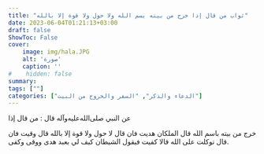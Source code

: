 ```yaml
---
title: "ثواب من قال إذا خرج من بيته بسم الله ولا حول ولا قوة إلا بالله"
date: 2023-06-04T01:21:13+03:00
draft: false
ShowToc: False
cover:
    image: img/hala.JPG
    alt: 'صورة'
    caption: ''
#    hidden: false
summary: 
tags: [""]
categories: ["الدعاء والذكر", "السفر والخروج من البيت"]
---
```

عن النبي صلى‌الله‌عليه‌وآله قال : من قال إذا
 
خرج من بيته باسم الله قال الملكان هديت فان قال لا حول ولا قوة إلا
بالله قال وقيت فان قال توكلت على الله قالا كفيت فيقول الشيطان كيف
لي بعبد هدى ووقى وكفى.

